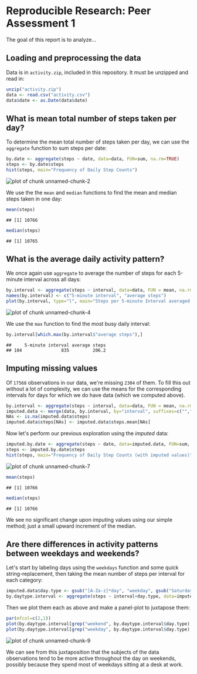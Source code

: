 # Reproducible Research: Peer Assessment 1
The goal of this report is to analyze...

## Loading and preprocessing the data
Data is in ```activity.zip```, included in this repository. It must be unzipped and read in:


```r
unzip("activity.zip")
data <- read.csv("activity.csv")
data$date <- as.Date(data$date)
```

## What is mean total number of steps taken per day?
To determine the mean total number of steps taken per day, we can use the ```aggregate``` function to sum steps per date:

```r
by.date <- aggregate(steps ~ date, data=data, FUN=sum, na.rm=TRUE)
steps <- by.date$steps
hist(steps, main="Frequency of Daily Step Counts")
```

![plot of chunk unnamed-chunk-2](figure/unnamed-chunk-2.png) 

We use the the ```mean``` and ```median``` functions to find the mean and median steps taken in one day:

```r
mean(steps)
```

```
## [1] 10766
```

```r
median(steps)
```

```
## [1] 10765
```

## What is the average daily activity pattern?

We once again use ```aggregate``` to average the number of steps for each 5-minute interval across all days:

```r
by.interval <- aggregate(steps ~ interval, data=data, FUN = mean, na.rm=TRUE)
names(by.interval) <- c("5-minute interval", "average steps")
plot(by.interval, type="l", main="Steps per 5-minute Interval averaged Across Days")
```

![plot of chunk unnamed-chunk-4](figure/unnamed-chunk-4.png) 

We use the ```max``` function to find the most busy daily interval:

```r
by.interval[which.max(by.interval$"average steps"),]
```

```
##     5-minute interval average steps
## 104               835         206.2
```

## Imputing missing values

Of ``17568`` observations in our data, we're missing ``2304`` of them. To fill this out without a lot of complexity, we can use the means for the corresponding intervals for days for which we do have data (which we computed above).


```r
by.interval <- aggregate(steps ~ interval, data=data, FUN = mean, na.rm=TRUE)
imputed.data <- merge(data, by.interval, by="interval", suffixes=c("",".mean"), all = TRUE)
NAs <- is.na(imputed.data$steps)
imputed.data$steps[NAs] <- imputed.data$steps.mean[NAs]
```

Now let's perform our previous exploration using the _imputed_ data:

```r
imputed.by.date <- aggregate(steps ~ date, data=imputed.data, FUN=sum, na.rm=TRUE)
steps <- imputed.by.date$steps
hist(steps, main="Frequency of Daily Step Counts (with imputed values)")
```

![plot of chunk unnamed-chunk-7](figure/unnamed-chunk-7.png) 

```r
mean(steps)
```

```
## [1] 10766
```

```r
median(steps)
```

```
## [1] 10766
```
We see no significant change upon imputing values using our simple method; just a small upward increment of the median.

## Are there differences in activity patterns between weekdays and weekends?

Let's start by labeling days using the ```weekdays``` function and some quick string-replacement, then taking the mean number of steps per interval for each category:

```r
imputed.data$day.type <- gsub("[A-Za-z]*day", "weekday", gsub("Saturday|Sunday", "weekend", weekdays(imputed.data$date)))
by.daytype.interval <- aggregate(steps ~ interval+day.type, data=imputed.data, FUN = mean, na.rm=TRUE)
```

Then we plot them each as above and make a panel-plot to juxtapose them:

```r
par(mfcol=c(2,1))
plot(by.daytype.interval[grep("weekend", by.daytype.interval$day.type), c(1,3)], type='l', main="weekend")
plot(by.daytype.interval[grep("weekday", by.daytype.interval$day.type), c(1,3)], type='l', main="weekday")
```

![plot of chunk unnamed-chunk-9](figure/unnamed-chunk-9.png) 

We can see from this juxtaposition that the subjects of the data observations tend to be more active throughout the day on weekends, possibly because they spend most of weekdays sitting at a desk at work.
